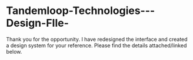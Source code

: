 # Tandemloop-Technologies---Design-FIle-

Thank you for the opportunity. 
I have redesigned the interface and created a design system for your reference. Please find the details attached/linked below.

